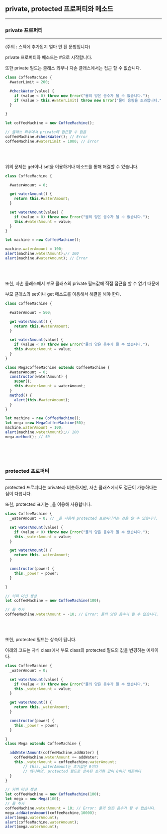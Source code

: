 ## private, protected 프로퍼티와 메소드

---

### private 프로퍼티

---

(주의 : 스펙에 추가된지 얼마 안 된 문법입니다)

private 프로퍼티와 메소드는 #으로 시작합니다.

또한 private 필드는 클래스 외부나 자손 클래스에서는 접근 할 수 없습니다.

```jsx
class CoffeeMachine {
  #waterLimit = 200;

  #checkWater(value) {
    if (value < 0) throw new Error("물의 양은 음수가 될 수 없습니다.");
    if (value > this.#waterLimit) throw new Error("물이 용량을 초과합니다.");
  }

}

let coffeeMachine = new CoffeeMachine();

// 클래스 외부에서 private에 접근할 수 없음
coffeeMachine.#checkWater(); // Error
coffeeMachine.#waterLimit = 1000; // Error
```

<br><br>

위의 문제는 get이나 set을 이용하거나 메소드를 통해 해결할 수 있습니다.

```jsx
class CoffeeMachine {

  #waterAmount = 0;

  get waterAmount() {
    return this.#waterAmount;
  }

  set waterAmount(value) {
    if (value < 0) throw new Error("물의 양은 음수가 될 수 없습니다.");
    this.#waterAmount = value;
  }
}

let machine = new CoffeeMachine();

machine.waterAmount = 100;
alert(machine.waterAmount);// 100
alert(machine.#waterAmount); // Error
```

<br><br>

또한, 자손 클래스에서 부모 클래스의 private 필드값에 직접 접근을 할 수 없기 때문에 

부모 클래스의 set이나 get 메소드를 이용해서 해결을 해야 한다.

```jsx
class CoffeeMachine {

  #waterAmount = 500;

  get waterAmount() {
    return this.#waterAmount;
  }

  set waterAmount(value) {
    if (value < 0) throw new Error("물의 양은 음수가 될 수 없습니다.");
    this.#waterAmount = value;
  }
}

class MegaCoffeeMachine extends CoffeeMachine {
  #waterAmount = 0;
  constructor(waterAmount) {
    super();
    this.#waterAmount = waterAmount;
  }
  method() {
    alert(this.#waterAmount);
  }
} 

let machine = new CoffeeMachine();
let mega =new MegaCoffeeMachine(50);
machine.waterAmount = 100;
alert(machine.waterAmount);// 100
mega.method(); // 50
```

<br><br><br>

### protected 프로퍼티

---

protected 프로퍼티는 private과 비슷하지만, 자손 클래스에서도 접근이 가능하다는 점이 다릅니다.

또한, protected 표기는 _을 이용해 사용합니다.

```jsx
class CoffeeMachine {
  _waterAmount = 0; // _을 사용해 protected 프로퍼티라는 것을 알 수 있습니다.

  set waterAmount(value) {
    if (value < 0) throw new Error("물의 양은 음수가 될 수 없습니다.");
    this._waterAmount = value;
  }

  get waterAmount() {
    return this._waterAmount;
  }

  constructor(power) {
    this._power = power;
  }

}

// 커피 머신 생성
let coffeeMachine = new CoffeeMachine(100);

// 물 추가
coffeeMachine.waterAmount = -10; // Error: 물의 양은 음수가 될 수 없습니다.
```

<br><br>

또한, protected 필드는 상속이 됩니다.

아래의 코드는 자식 class에서 부모 class의 protected 필드의 값을 변경하는 예제이다.

```jsx
class CoffeeMachine {
  _waterAmount = 0;

  set waterAmount(value) {
    if (value < 0) throw new Error("물의 양은 음수가 될 수 없습니다.");
    this._waterAmount = value;
  }

  get waterAmount() {
    return this._waterAmount;
  }

  constructor(power) {
    this._power = power;
  }

}
class Mega extends CoffeeMachine {

  addWaterAmount(coffeeMachine,addWater) {
    coffeeMachine.waterAmount += addWater; 
    this._waterAmount = coffeeMachine.waterAmount; 
		// this._waterAmount는 초기값은 0이다
		// 왜냐하면, protected 필드로 상속된 초기화 값이 0이기 때문이다
  }
}

// 커피 머신 생성
let coffeeMachine = new CoffeeMachine(100);
let mega = new Mega(100);
// 물 추가
coffeeMachine.waterAmount = 10; // Error: 물의 양은 음수가 될 수 없습니다.
mega.addWaterAmount(coffeeMachine,10000);
alert(mega.waterAmount);
alert(coffeeMachine.waterAmount);
alert(mega.waterAmount);
```